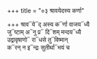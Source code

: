 +++
title = "०३ श्रावयेदस्य कर्णा"

+++
श्राव᳓ये᳓द् अस्य क᳓र्णा वाजय᳓ध्यै  
जु᳓ष्टाम् अ᳓नु प्र᳓ दि᳓शम् मन्दय᳓ध्यै  
उद्वावृषाणो᳓ रा᳓धसे तु᳓विष्मान्  
क᳓रन् न इ᳓न्द्रः सुतीर्था᳓भयं च